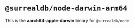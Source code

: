 # `@surrealdb/node-darwin-arm64`

This is the **aarch64-apple-darwin** binary for `@surrealdb/node`

